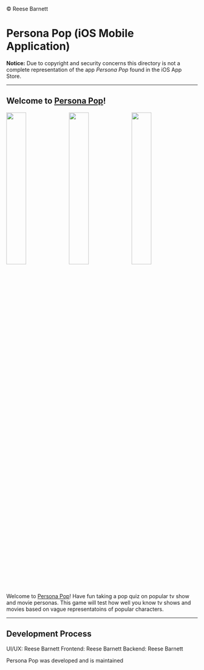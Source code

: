 &copy; Reese Barnett

# Persona Pop (iOS Mobile Application)

**Notice:** Due to copyright and security concerns this directory is not a complete representation of the app _Persona Pop_ found in the iOS App Store.

---

## Welcome to [Persona Pop](https://github.com/rabarnett/PersonaPopSample.git)!

<img src="Gifs/Settings.gif" width="32%" /> <img src="Gifs/Stages.gif" width="32%" /> <img src="Gifs/Answer.gif" width="32%" />

Welcome to [Persona Pop](https://github.com/rabarnett/PersonaPopSample.git)! Have fun taking a pop quiz on popular tv show and movie personas. This game will test how well you know tv shows and movies based on vague representatoins of popular characters.

---

## Development Process

UI/UX: Reese Barnett
Frontend: Reese Barnett
Backend: Reese Barnett

Persona Pop was developed and is maintained
